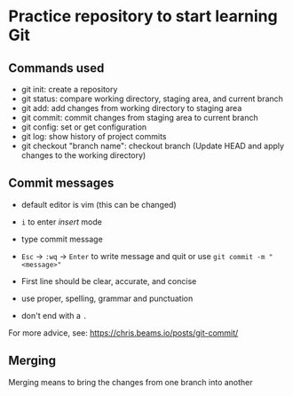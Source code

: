# Practice repository to start learning Git

## Commands used

- git init: create a repository
- git status: compare working directory, staging area, and current branch
- git add: add changes from working directory to staging area
- git commit: commit changes from staging area to current branch
- git config: set or get configuration
- git log: show history of project commits
- git checkout "branch name": checkout branch (Update HEAD and apply changes to the working directory)


## Commit messages

- default editor is vim (this can be changed)
- `i` to enter *insert* mode
- type commit message
- `Esc` -> `:wq` -> `Enter` to write message and quit
or use `git commit -m "<message>"`

- First line should be clear, accurate, and concise
- use proper, spelling, grammar and punctuation
- don't end with a `.`

For more advice, see: https://chris.beams.io/posts/git-commit/

## Merging

Merging means to bring the changes from one branch into another
